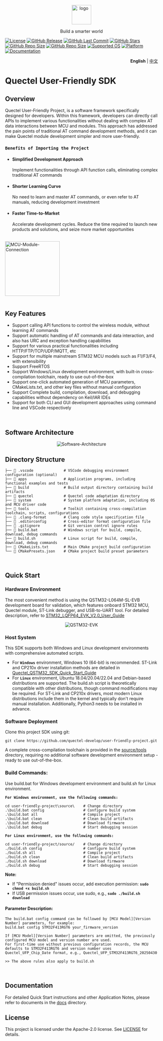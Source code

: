 <div align="center">
  <a href="https://www.quectel.com/">
    <img src="docs/Figures/Quectel-Logo.png" alt="logo" height=64>
  </a>
</div>
<div align="center">
  <p>Build a smarter world</p>
</div>

[![License](https://img.shields.io/badge/License-Apache--2.0-blue.svg)](./LICENSE)
[![GitHub Release](https://img.shields.io/github/v/release/quectel-develop/user-friendly-project)](https://github.com/quectel-develop/user-friendly-project/releases/latest)
[![GitHub Last Commit](https://img.shields.io/github/last-commit/quectel-develop/user-friendly-project)](https://github.com/quectel-develop/user-friendly-project/commits/master)
[![GitHub Stars](https://img.shields.io/github/stars/quectel-develop/user-friendly-project?style=flat-square&logo=GitHub)](https://github.com/quectel-develop/user-friendly-project/stargazers)
[![GitHub Repo Size](https://img.shields.io/github/repo-size/quectel-develop/user-friendly-project)](https://github.com/quectel-develop/user-friendly-project)
[![GitHub Repo Size](https://img.shields.io/github/languages/code-size/quectel-develop/user-friendly-project)](https://github.com/quectel-develop/user-friendly-project)
[![Supported OS](https://img.shields.io/badge/OS-FreeRTOS-green.svg)](https://www.freertos.org/)
[![Platform](https://img.shields.io/badge/Env-Windows%20|%20Linux-blue.svg)](https://www.linux.org/)
[![Documentation](https://img.shields.io/badge/Docs-100%25-blue.svg)](./docs)

<div align="right">
  <b>English</b> | <a href="./README_zh.md">中文</a>
</div>

# Quectel User-Friendly SDK

## Overview
Quectel User-Friendly Project, is a software framework specifically designed for developers. Within this framework, developers can directly call APIs to implement various functionalities without dealing with complex AT data interactions between MCU and modules. This approach has addressed the pain points of traditional AT command development methods, and it can make Quectel module development simpler and more user-friendly.

### **`Benefits of Importing the Project`**

- #### Simplified Development Approach
  Implement functionalities through API function calls, eliminating complex traditional AT commands

- #### Shorter Learning Curve
  No need to learn and master AT commands, or even refer to AT manuals, reducing development investment

- #### Faster Time-to-Market
  Accelerate development cycles. Reduce the time required to launch new products and solutions, and seize more market opportunities

<br>
<div align="left">
  <img src="docs/Figures/MCU-Module-Connection.png" alt="MCU-Module-Connection" height=180>
</div>
<br>

## Key Features
- Support calling API functions to control the wireless module, without learning AT commands
- Support automatic handling of AT commands and data interaction, and also has URC and exception handling capabilities
- Support for various practical functionalities including HTTP/FTP/TCP/UDP/MQTT, etc
- Support for multiple mainstream STM32 MCU models such as F1/F3/F4, with extensibility
- Support FreeRTOS
- Support Windows/Linux development environment, with built-in cross-compilation toolchain, ready to use out-of-the-box
- Support one-click automated generation of MCU parameters, CMakeLists.txt, and other key files without manual configuration
- Support Complete build, compilation, download, and debugging capabilities without dependency on Keil/IAR IDEs
- Support for both CLI and GUI development approaches using command line and VSCode respectively

<br>

## Software Architecture
<div align="center">
  <img src="docs/Figures/Software-Architecture.png" alt="Software-Architecture">
</div>


## Directory Structure

    ├── 📁 .vscode              # VSCode debugging environment configuration (optional)
    ├── 📁 apps                 # Application programs, including functional examples and tests
    ├── 📁 build                # Build output directory containing build artifacts
    ├── 📁 quectel              # Quectel code adaptation directory
    ├── 📁 system               # System platform adaptation, including OS and MCU driver code
    ├── 📁 tools                # Toolkit containing cross-compilation toolchain, scripts, configurations
    ├── 📄 .clang-format        # Clang code style specification file
    ├── 📄 .editorconfig        # Cross-editor format configuration file
    ├── 📄 .gitignore           # Git version control ignore rules
    ├── 📄 build.bat            # Windows script for build, compile, download, debug commands
    ├── 📄 build.sh             # Linux script for build, compile, download, debug commands
    ├── 📄 CMakeLists.txt       # Main CMake project build configuration
    └── 📄 CMakePresets.json    # CMake project build preset parameters

<br>

## Quick Start
### Hardware Environment
The most convenient method is using the QSTM32-L064M-SL-EVB development board for validation, which features onboard STM32 MCU, Quectel module, ST-Link debugger, and USB-to-UART tool. For detailed description, refer to [STM32_LQFP64_EVK_V2.0_User_Guide](./docs/Quick_Start/STM32%20LQFP64%20EVK%20V2.0%20User%20Guide%20V1.0-0605.pdf)

<div align="center">
  <img src="docs/Figures/QSTM32-EVK-Gen2.png" alt="QSTM32-EVK">
</div>

### Host System
This SDK supports both Windows and Linux development environments with comprehensive automated scripts.
- For **`Windows`** environment, Windows 10 (64-bit) is recommended. ST-Link and CP210x driver installation methods are detailed in [Quectel_QSTM32_SDK_Quick_Start_Guide](./docs/Quick_Start/Quectel_QSTM32_SDK_Quick_Start_Guide_V2.0.pdf)
- For **`Linux`** environment, Ubuntu 18.04/20.04/22.04 and Debian-based distributions are supported. The build.sh script is theoretically compatible with other distributions, though command modifications may be required. For ST-Link and CP210x drivers, most modern Linux distributions include them in the kernel and typically don't require manual installation. Additionally, Python3 needs to be installed in advance.

### Software Deployment
Clone this project SDK using git:

    git clone https://github.com/quectel-develop/user-friendly-project.git

A complete cross-compilation toolchain is provided in the [source/tools](./source/tools/) directory, requiring no additional software development environment setup - ready to use out-of-the-box.

### Build Commands:
Use build.bat for Windows development environment and build.sh for Linux environment.

**`For Windows environment, use the following commands:`**

    cd user-friendly-project\source\    # Change directory
    .\build.bat config                  # Configure build system
    .\build.bat all                     # Compile project
    .\build.bat clean                   # Clean build artifacts
    .\build.bat download                # Download firmware
    .\build.bat debug                   # Start debugging session

**`For Linux environment, use the following commands:`**

    cd user-friendly-project/source/    # Change directory
    ./build.sh config                   # Configure build system
    ./build.sh all                      # Compile project
    ./build.sh clean                    # Clean build artifacts
    ./build.sh download                 # Download firmware
    ./build.sh debug                    # Start debugging session

**Note:**
- If "Permission denied" issues occur, add execution permission: **`sudo chmod +x build.sh`**
- If USB permission issues occur, use sudo, e.g., **`sudo ./build.sh download`**


#### Parameter Description:
    The build.bat config command can be followed by [MCU Model][Version Number] parameters, for example:
    build.bat config STM32F413RGT6 your_firmware_version

    If [MCU Model][Version Number] parameters are omitted, the previously configured MCU model and version number are used.
    For first-time use without previous configuration records, the MCU defaults to STM32F413RGT6 and version number uses Quectel_UFP_Chip_Date format, e.g., Quectel_UFP_STM32F413RGT6_20250430

    >> The above rules also apply to build.sh

<br>

## Documentation
For detailed Quick Start instructions and other Application Notes, please refer to documents in the [docs](./docs/) directory.

## License
This project is licensed under the Apache-2.0 license. See [LICENSE](./LICENSE) for details.